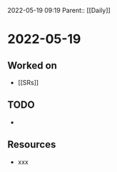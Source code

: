 2022-05-19 09:19
Parent:: [[Daily]]

# 2022-05-19

## Worked on

- [[SRs]]

## TODO

- 

## Resources

- xxx
